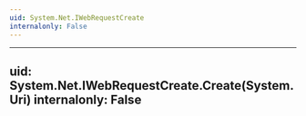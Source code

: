 ```yaml
---
uid: System.Net.IWebRequestCreate
internalonly: False
---
```


---
uid: System.Net.IWebRequestCreate.Create(System.Uri)
internalonly: False
---
